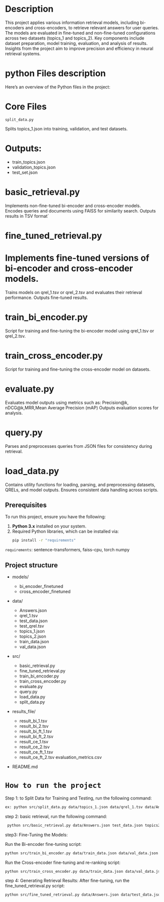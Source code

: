 # Description
This project applies various information retrieval models, including bi-encoders and cross-encoders, to retrieve relevant answers for user queries. The models are evaluated in fine-tuned and non-fine-tuned configurations across two datasets (topics_1 and topics_2). Key components include dataset preparation, model training, evaluation, and analysis of results. Insights from the project aim to improve precision and efficiency in neural retrieval systems.

# python Files description
Here’s an overview of the Python files in the project:

# Core Files
`split_data.py`

Splits topics_1.json into training, validation, and test datasets.
# Outputs:
- train_topics.json
- validation_topics.json
- test_set.json
# basic_retrieval.py

Implements non-fine-tuned bi-encoder and cross-encoder models.
Encodes queries and documents using FAISS for similarity search.
Outputs results in TSV format`
# fine_tuned_retrieval.py

# Implements fine-tuned versions of bi-encoder and cross-encoder models.
Trains models on qrel_1.tsv or qrel_2.tsv and evaluates their retrieval performance.
Outputs fine-tuned results.
# train_bi_encoder.py

Script for training and fine-tuning the bi-encoder model using qrel_1.tsv or qrel_2.tsv.
# train_cross_encoder.py

Script for training and fine-tuning the cross-encoder model on datasets.
# evaluate.py

Evaluates model outputs using metrics such as:
Precision@k, nDCG@k,MRR,Mean Average Precision (mAP)
Outputs evaluation scores for analysis.

# query.py

Parses and preprocesses queries from JSON files for consistency during retrieval.
# load_data.py

Contains utility functions for loading, parsing, and preprocessing datasets, QRELs, and model outputs.
Ensures consistent data handling across scripts.

## Prerequisites

To run this project, ensure you have the following:

1. **Python 3.x** installed on your system.
2. Required Python libraries, which can be installed via:
   ```bash
   pip install -r "requirements"
   ```
`requirements`: sentence-transformers, faiss-cpu, torch numpy

## Project structure
- models/
    - bi_encoder_finetuned
    - cross_encoder_finetuned
- data/
    - Answers.json
    - qrel_1.tsv
    - test_data.json
    - test_qrel.tsv
    - topics_1.json
    - topics_2.json
    - train_data.json
    - val_data.json
- src/
    - basic_retrieval.py
    - fine_tuned_retrieval.py
    - train_bi_encoder.py
    - train_cross_encoder.py
    - evaluate.py
    - query.py
    - load_data.py
    - split_data.py
    
- results_file/
    - result_bi_1.tsv
    - result_bi_2.tsv
    - result_bi_ft_1.tsv
    - result_bi_ft_2.tsv
    - result_ce_1.tsv
    - result_ce_2.tsv
    - result_ce_ft_1.tsv
    - result_ce_ft_2.tsv
evaluation_metrics.csv
- README.md

# `How to run the project`

Step 1: to Split Data for Training and Testing, run the following command: 
```bash
ex: python src/split_data.py data/topics_1.json data/qrel_1.tsv data/Answers.json
```
step 2: basic retrieval, run the following command: 
```bash
 python src/basic_retrieval.py data/Answers.json test_data.json topics2.json
```

step3: Fine-Tuning the Models:

 Run the Bi-encoder fine-tuning script:
 ```bash
 python src/train_bi_encoder.py data/train_data.json data/val_data.json models/bi_encoder_finetuned
```
 Run the Cross-encoder fine-tuning and re-ranking script: 
  ```bash
 python src/train_cross_encoder.py data/train_data.json data/val_data.json models/cross_encoder_finetuned
```

step 4: Generating Retrieval Results:
After fine-tuning, run the fine_tuned_retrieval.py script:
```bash
python src/fine_tuned_retrieval.py data/Answers.json data/test_data.json data/topics_2.json results models/bi_encoder_finetuned models/cross_encoder_finetuned encoded_answers.pt
```
